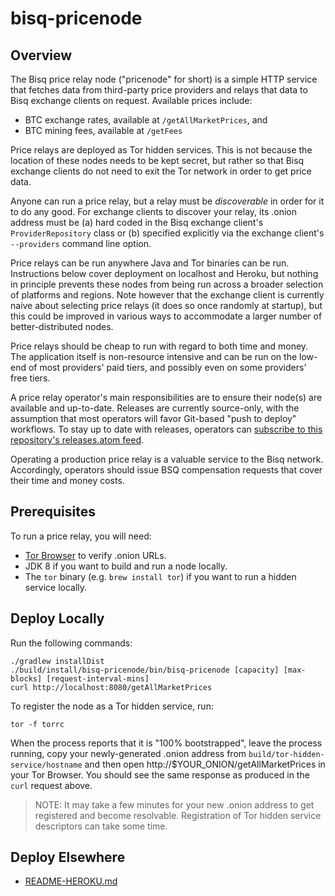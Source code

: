 bisq-pricenode
========


Overview
--------

The Bisq price relay node ("pricenode" for short) is a simple HTTP service that fetches data from third-party price providers and relays that data to Bisq exchange clients on request. Available prices include:

 - BTC exchange rates, available at `/getAllMarketPrices`, and
 - BTC mining fees, available at `/getFees`

Price relays are deployed as Tor hidden services. This is not because the location of these nodes needs to be kept secret, but rather so that Bisq exchange clients do not need to exit the Tor network in order to get price data.

Anyone can run a price relay, but a relay must be _discoverable_ in order for it to do any good. For exchange clients to discover your relay, its .onion address must be (a) hard coded in the Bisq exchange client's `ProviderRepository` class or (b) specified explicitly via the exchange client's `--providers` command line option.

Price relays can be run anywhere Java and Tor binaries can be run. Instructions below cover deployment on localhost and Heroku, but nothing in principle prevents these nodes from being run across a broader selection of platforms and regions. Note however that the exchange client is currently naive about selecting price relays (it does so once randomly at startup), but this could be improved in various ways to accommodate a larger number of better-distributed nodes.

Price relays should be cheap to run with regard to both time and money. The application itself is non-resource intensive and can be run on the low-end of most providers' paid tiers, and possibly even on some providers' free tiers.

A price relay operator's main responsibilities are to ensure their node(s) are available and up-to-date. Releases are currently source-only, with the assumption that most operators will favor Git-based "push to deploy" workflows. To stay up to date with releases, operators can [subscribe to this repository's releases.atom feed](https://github.com/bisq-network/pricenode/releases.atom).

Operating a production price relay is a valuable service to the Bisq network. Accordingly, operators should issue BSQ compensation requests that cover their time and money costs.


Prerequisites
--------

To run a price relay, you will need:

  - [Tor Browser](https://www.torproject.org/projects/torbrowser.html.en) to verify .onion URLs.
  - JDK 8 if you want to build and run a node locally.
  - The `tor` binary (e.g. `brew install tor`) if you want to run a hidden service locally.


Deploy Locally
--------

Run the following commands:

    ./gradlew installDist
    ./build/install/bisq-pricenode/bin/bisq-pricenode [capacity] [max-blocks] [request-interval-mins]
    curl http://localhost:8080/getAllMarketPrices

To register the node as a Tor hidden service, run:

    tor -f torrc

When the process reports that it is "100% bootstrapped", leave the process running, copy your newly-generated .onion address from `build/tor-hidden-service/hostname` and then open http://$YOUR_ONION/getAllMarketPrices in your Tor Browser. You should see the same response as produced in the `curl` request above.

> NOTE: It may take a few minutes for your new .onion address to get registered and become resolvable. Registration of Tor hidden service descriptors can take some time.


Deploy Elsewhere
--------

 - [README-HEROKU.md](README-HEROKU.md)
